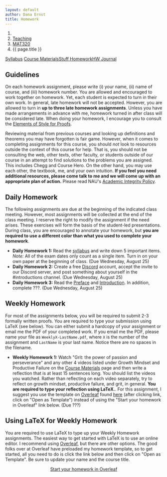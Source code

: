 ```yaml
---
layout: default
author: Dana Ernst
title: Homework
---
```


<ol class="breadcrumb">
  <li><a href="/"><i class="fa fa-home"></i></a></li>
  <li><a href="/teaching/">Teaching</a></li>
  <li><a href="/teaching/mat320f21">MAT320</a></li>
  <li class="active">{{ page.title }}</li>
</ol>

<div class="row">
<div class="col-xs-12">
<div class="btn-group btn-group-justified">
<a class="btn btn-default btn-success" href="{{site.baseurl}}/teaching/mat320f21/syllabus/">Syllabus</a>
<a class="btn btn-default btn-primary" href="{{site.baseurl}}/teaching/mat320f21/materials/">
<span class="hidden-xs">Course Materials</span><span class="visible-xs">Stuff</span>
</a>
<a class="btn btn-default btn-warning" href="{{site.baseurl}}/teaching/mat320f21/homework/">
<span class="hidden-xs">Homework</span><span class="visible-xs">HW</span>
</a>
<a class="btn btn-default btn-info" href="{{site.baseurl}}/teaching/mat320f21/journal/">Journal</a>
</div>
</div>
</div>

## Guidelines ##
On each homework assignment, please write (i) your name, (ii) name of course, and (iii) homework number. You are allowed and encouraged to work together on homework. Yet, each student is expected to turn in their own work. In general, late homework will not be accepted. However, you are allowed to turn in **up to three late homework assignments**. Unless you have made arrangements in advance with me, homework turned in after class will be considered late. When doing your homework, I encourage you to consult the [Elements of Style for Proofs]({{site.baseurl}}/teaching/ElementsOfStyle.pdf).

Reviewing material from previous courses and looking up definitions and theorems you may have forgotten is fair game. However, when it comes to completing assignments for this course, you should *not* look to resources outside the context of this course for help.  That is, you should not be consulting the web, other texts, other faculty, or students outside of our course in an attempt to find solutions to the problems you are assigned.  This includes Chegg and Course Hero. On the other hand, you may use each other, the textbook, me, and your own intuition. **If you feel you need additional resources, please come talk to me and we will come up with an appropriate plan of action.** Please read NAU's [Academic Integrity Policy](https://www5.nau.edu/policies/Client/Details/828?whoIsLooking=Students&pertainsTo=All&sortDirection=Ascending&page=1).

## Daily Homework ##
The following assignments are due at the beginning of the indicated class meeting. However, most assignments will be collected at the end of the class meeting.  I reserve the right to modify the assignment if the need arises.  These exercises will form the basis of the student-led presentations.  During class, you are encouraged to annotate your homework, but **you are required to use a different color than what you used to complete your homework**.

- **Daily Homework 1:** Read the [syllabus]({{site.baseurl}}/teaching/mat320f21/syllabus/) and write down 5 important items.  *Note:*  All of the exam dates only count as a single item.  Turn in on your own paper at the beginning of class. (Due Wednesday, August 25)
- **Daily Homework 2:** Create a free [Discord](http://discord.com) account, accept the invite to our Discord server, and post something about yourself in the #introductions channel. (Due Wednesday, August 25)
- **Daily Homework 3:** Read the [Preface]({{site.baseurl}}/teaching/mat320f21/Preface.pdf) and [Introduction]({{site.baseurl}}/teaching/mat320f21/Introduction.pdf). In addition, complete ???. (Due Wednesday, August 25)

## Weekly Homework ##
For most of the assignments below, you will be required to submit 2-3 formally written proofs. You are required to type your submission using LaTeX (see below).  You can either submit a hardcopy of your assignment or email me the PDF of your completed work. If you email me the PDF, please name your file as <code>WeeklyX-LastName.pdf</code>, where <code>X</code> is the number of the assignment and <code>LastName</code> is your last name.  Notice there are no spaces in the filename.

- **Weekly Homework 1:** Watch "Grit: the power of passion and perseverance" and any other 4 videos listed under Growth Mindset and Productive Failure on the <a href="{{site.baseurl}}/teaching/mat320f21/materials/">Course Materials</a> page and then write a reflection that is at least 15 sentences long. You should list the videos you watched. Rather than reflecting on each video separately, try to reflect on growth mindset, productive failure, and grit, in general. <b>You are required to type your reflection using LaTeX.</b>. For this assignment, I suggest you use the template on [Overleaf](https://www.overleaf.com/) found [here](https://www.overleaf.com/latex/templates/weekly-homework-1-for-reflection-on-growth-mindset-and-productive-failure-foundations-of-mathematics/pxwcxqqrqmdv) (after clicking link, click on "Open as Template") instead of using the "Start your homework in Overleaf" link below.  (Due ???)

<!-- - **Weekly Homework 2:** Prove **one** of 2.3, 2.4, 2.8, 2.14, 2.18, 2.22, 2.23. You must type up your proofs using LaTeX.  I suggest you use my Overleaf template, which you can access by clicking the "Start your homework in Overleaf" link below. (Due Thursday, January 30 by 8PM)
- **Weekly Homework 3:** Prove **one** of 2.49-2.51. You must type up your proofs using LaTeX. In addition, read the Foreword, Preface, and any **two** stories (they aren't too long) from [Living Proof]({{site.baseurl}}/teaching/LivingProof.pdf), and then type up responses to the following questions for each story.  Be sure to indicate which stories you read. Once again, use the "Start your homework in Overleaf" link below. You'll need to delete one of the theorem/proof pairs to write your responses to the reflection questions. (Due Thursday, February 6 by 8PM)
    1. Did you identify with the author of the story? If so, in what way?
    2. How does the author's experience differ from your own?
    3. What surprised you about the author's story?
    4. Did this story make you think differently about mathematics? I'm expecting more than "yes/no".
    5. What about the story inspires and/or bothers you?
- **Weekly Homework 4:** Prove **two** of 2.49, 2.50, 2.61 (only need to prove in one way, your choice), 2.86. You must type up your proofs using LaTeX.  I suggest you use my Overleaf template, which you can access by clicking the "Start your homework in Overleaf" link below. (Due Thursday, February 13 by 8PM)
- **Weekly Homework 5:** Prove **two** of 3.9, 3.18, 3.19(a), 3.19(b), 3.20(a), 3.20(b). You must type up your proofs using LaTeX.  I suggest you use my Overleaf template, which you can access by clicking the "Start your homework in Overleaf" link below. (Due Sunday, February 23 by 8PM)
- **Weekly Homework 6:** Prove **two** of 3.26, 3.41(a), 3.41(b), 3.42(a), 3.42(b). You must type up your proofs using LaTeX.  I suggest you use my Overleaf template, which you can access by clicking the "Start your homework in Overleaf" link below. (Due Thursday, March 5 by 8PM) -->

## Using LaTeX for Weekly Homework ##
You are required to use LaTeX to type up your Weekly Homework assignments. The easiest way to get started with LaTeX is to use an online editor.  I recommend using [Overleaf](https://overleaf.com), but there are other options.  The good folks over at Overleaf have preloaded my homework template, so to get started, all you need to do is click the link below and then click on "Open as Template". Be sure to update your name and the course title.

<center>
<a href="https://www.overleaf.com/latex/templates/weekly-homework-x/cbpdxbqknrvq" class="btn btn-primary btn-lg" role="button">Start your homework in Overleaf</a>
</center>

<br>
